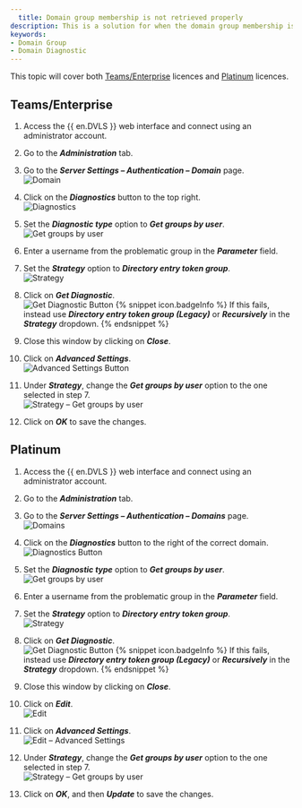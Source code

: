 ```yaml
---
  title: Domain group membership is not retrieved properly
description: This is a solution for when the domain group membership is not retrieved correctly from Active Directory.
keywords:
- Domain Group
- Domain Diagnostic
---
```

This topic will cover both <a href="#teams%2Fenterprise">Teams/Enterprise</a> licences and <a href="#platinum">Platinum</a> licences.

## Teams/Enterprise
1. Access the {{ en.DVLS }} web interface and connect using an administrator account.
1. Go to the ***Administration*** tab.
1. Go to the ***Server Settings – Authentication – Domain*** page.  
![Domain](https://webdevolutions.azureedge.net/docs/en/kb/KB0022.png)
1. Click on the ***Diagnostics*** button to the top right.  
![Diagnostics](https://webdevolutions.azureedge.net/docs/en/kb/KB0023.png)
1. Set the ***Diagnostic type*** option to ***Get groups by user***.  
![Get groups by user](https://webdevolutions.azureedge.net/docs/en/kb/KB0013.png)
1. Enter a username from the problematic group in the ***Parameter*** field.
1. Set the ***Strategy*** option to ***Directory entry token group***.  
![Strategy](https://webdevolutions.azureedge.net/docs/en/kb/KB0014.png)
1. Click on ***Get Diagnostic***.  
![Get Diagnostic Button](https://webdevolutions.azureedge.net/docs/en/kb/KB0015.png)
{% snippet icon.badgeInfo %}
If this fails, instead use ***Directory entry token group (Legacy)*** or ***Recursively*** in the ***Strategy*** dropdown.
{% endsnippet %}
 
9. Close this window by clicking on ***Close***.
1. Click on ***Advanced Settings***.  
![Advanced Settings Button](https://webdevolutions.azureedge.net/docs/en/kb/KB0024.png)
1. Under ***Strategy***, change the ***Get groups by user*** option to the one selected in step 7.  
![Strategy – Get groups by user](https://webdevolutions.azureedge.net/docs/en/kb/KB0018.png)
1. Click on ***OK*** to save the changes.

## Platinum
1. Access the {{ en.DVLS }} web interface and connect using an administrator account.
1. Go to the ***Administration*** tab.
1. Go to the ***Server Settings – Authentication – Domains*** page.  
![Domains](https://webdevolutions.azureedge.net/docs/en/kb/KB0011.png)
1. Click on the ***Diagnostics*** button to the right of the correct domain.  
![Diagnostics Button](https://webdevolutions.azureedge.net/docs/en/kb/KB0012.png)
1. Set the ***Diagnostic type*** option to ***Get groups by user***.  
![Get groups by user](https://webdevolutions.azureedge.net/docs/en/kb/KB0013.png)
1. Enter a username from the problematic group in the ***Parameter*** field.
1. Set the ***Strategy*** option to ***Directory entry token group***.  
![Strategy](https://webdevolutions.azureedge.net/docs/en/kb/KB0014.png)
1. Click on ***Get Diagnostic***.  
![Get Diagnostic Button](https://webdevolutions.azureedge.net/docs/en/kb/KB0015.png)
{% snippet icon.badgeInfo %}
If this fails, instead use ***Directory entry token group (Legacy)*** or ***Recursively*** in the ***Strategy*** dropdown.
{% endsnippet %}
 
9. Close this window by clicking on ***Close***.
1. Click on ***Edit***.  
![Edit](https://webdevolutions.azureedge.net/docs/en/kb/KB0016.png)
1. Click on ***Advanced Settings***.  
![Edit – Advanced Settings](https://webdevolutions.azureedge.net/docs/en/kb/KB0017.png)
1. Under ***Strategy***, change the ***Get groups by user*** option to the one selected in step 7.  
![Strategy – Get groups by user](https://webdevolutions.azureedge.net/docs/en/kb/KB0018.png)
1. Click on ***OK***, and then ***Update*** to save the changes.
